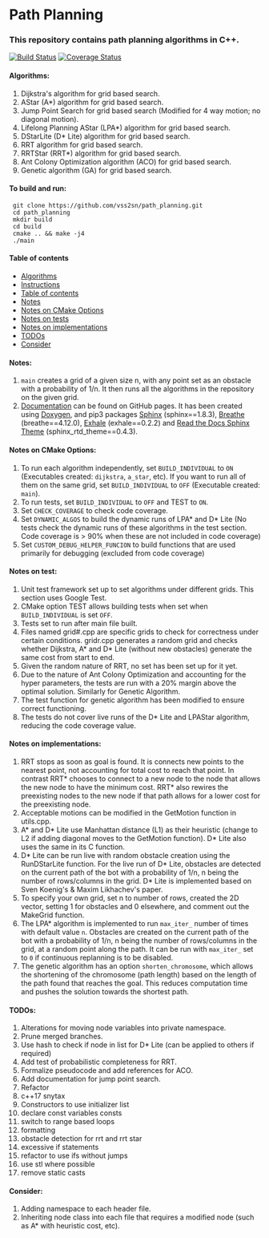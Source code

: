 # Path Planning #

### This repository contains path planning algorithms in C++. ###

[![Build Status](https://travis-ci.com/vss2sn/path_planning.svg?branch=master)](https://travis-ci.com/vss2sn/path_planning)
[![Coverage Status](https://codecov.io/gh/vss2sn/path_planning/branch/master/graphs/badge.svg)](https://codecov.io/gh/vss2sn/path_planning/branch/master)

<a name="algorithms"></a>
#### Algorithms: ####
1. Dijkstra's algorithm for grid based search.
2. AStar (A*) algorithm for grid based search.
3. Jump Point Search for grid based search (Modified for 4 way motion; no diagonal motion).
4. Lifelong Planning AStar (LPA*) algorithm for grid based search.
5. DStarLite (D* Lite) algorithm for grid based search.
6. RRT algorithm for grid based search.
7. RRTStar (RRT*) algorithm for grid based search.
8. Ant Colony Optimization algorithm (ACO) for grid based search.
9. Genetic algorithm (GA) for grid based search.

<a name="instructions"></a>
#### To build and run: ####
     git clone https://github.com/vss2sn/path_planning.git  
     cd path_planning  
     mkdir build  
     cd build  
     cmake .. && make -j4  
     ./main  

<a name="toc"></a>
#### Table of contents ####
- [Algorithms](#algorithms)
- [Instructions](#instructions)
- [Table of contents](#toc)
- [Notes](#notes)
- [Notes on CMake Options](#notes_on_cmake_options)
- [Notes on tests](#notes_on_tests)
- [Notes on implementations](#notes_on_implementations)
- [TODOs](#todos)
- [Consider](#consider)

<a name="notes"></a>
#### Notes: ####
1. `main` creates a grid of a given size n, with any point set as an obstacle with a probability of 1/n. It then runs all the algorithms in the repository on the given grid.
2. [Documentation](https://vss2sn.github.io/path_planning/) can be found on GitHub pages. It has been created using [Doxygen](http://www.doxygen.nl/), and pip3 packages [Sphinx](http://www.sphinx-doc.org/en/master/) (sphinx==1.8.3), [Breathe](https://github.com/michaeljones/breathe) (breathe==4.12.0), [Exhale](https://github.com/svenevs/exhale) (exhale==0.2.2) and [Read the Docs Sphinx Theme](https://github.com/rtfd/sphinx_rtd_theme) (sphinx_rtd_theme==0.4.3).

<a name="notes_on_cmake_options"></a>
#### Notes on CMake Options: ####
1. To run each algorithm independently, set `BUILD_INDIVIDUAL` to `ON` (Executables created: `dijkstra`, `a_star`, etc). If you want to run all of them on the same grid, set `BUILD_INDIVIDUAL` to `OFF` (Executable created: `main`).
2. To run tests, set `BUILD_INDIVIDUAL` to `OFF` and TEST to `ON`.
3. Set `CHECK_COVERAGE` to check code coverage.
4. Set `DYNAMIC_ALGOS` to build the dynamic runs of LPA* and D* Lite (No tests check the dynamic runs of these algorithms in the test section. Code coverage is > 90% when these are not included in code coverage)
5. Set `CUSTOM_DEBUG_HELPER_FUNCION` to build functions that are used primarily for debugging (excluded from code coverage)

<a name="notes_on_tests"></a>
#### Notes on test: ####
1. Unit test framework set up to set algorithms under different grids. This section uses Google Test.
2. CMake option TEST allows building tests when set when `BUILD_INDIVIDUAL` is set `OFF`.
3. Tests set to run after main file built.
4. Files named grid#.cpp are specific grids to check for correctness under certain conditions. gridr.cpp generates a random grid and checks whether Dijkstra, A\* and D\* Lite (without new obstacles) generate the same cost from start to end.
5. Given the random nature of RRT, no set has been set up for it yet.
6. Due to the nature of Ant Colony Optimization and accounting for the hyper parameters, the tests are run with a 20% margin above the optimal solution. Similarly for Genetic Algorithm.
7. The test function for genetic algorithm has been modified to ensure correct functioning.
8. The tests do not cover live runs of the D* Lite and LPAStar algorithm, reducing the code coverage value.

<a name="notes_on_implementations"></a>
#### Notes on implementations: ####
1. RRT stops as soon as goal is found. It is connects new points to the nearest point, not accounting for total cost to reach that point. In contrast RRT\* chooses to connect to a new node to the node that allows the new node to have the minimum cost. RRT\* also rewires the preexisting nodes to the new node if that path allows for a lower cost for the preexisting node.
2. Acceptable motions can be modified in the GetMotion function in utils.cpp.
3. A\* and D\* Lite use Manhattan distance (L1) as their heuristic (change to L2 if adding diagonal moves to the GetMotion function). D* Lite also uses the same in its C function.
4. D* Lite can be run live with random obstacle creation using the RunDStarLite function. For the live run of D* Lite, obstacles are detected on the current path of the bot with a probability  of 1/n, n being the number of rows/columns in the grid. D* Lite is implemented based on Sven Koenig's & Maxim Likhachev's paper.
5. To specify your own grid, set n to number of rows, created the 2D vector, setting 1 for obstacles and 0 elsewhere, and comment out the MakeGrid function.
6. The LPA* algorithm is implemented to run `max_iter_` number of times with default value `n`. Obstacles are created on the current path of the bot with a probability  of 1/n, n being the number of rows/columns in the grid, at a random point along the path. It can be run with `max_iter_` set to `0` if continuous replanning is to be disabled.
7. The genetic algorithm has an option `shorten_chromosome`, which allows the shortening of the chromosome (path length) based on the length of the path found that reaches the goal. This reduces computation time and pushes the solution towards the shortest path.

<a name="todos"></a>
#### TODOs: ####
1. Alterations for moving node variables into private namespace.
2. Prune merged branches.
3. Use hash to check if node in list for D* Lite (can be applied to others if required)
4. Add test of probabilistic completeness for RRT.
5. Formalize pseudocode and add references for ACO.
6. Add documentation for jump point search.
7. Refactor
  1. c++17 snytax
  2. Constructors to use initializer list
  3. declare const variables consts
  4. switch to range based loops
  5. formatting
  6. obstacle detection for rrt and rrt star
  7. excessive if statements
  8. refactor to use ifs without jumps
  9. use stl where possible
  10. remove static casts

<a name="consider"></a>
#### Consider: ####
1. Adding namespace to each header file.
2. Inheriting node class into each file that requires a modified node (such as A* with heuristic cost, etc).
